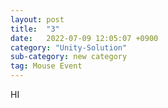 ```yaml
---
layout: post
title:  "3"
date:   2022-07-09 12:05:07 +0900
category: "Unity-Solution"
sub-category: new category
tag: Mouse Event
---
```


HI
